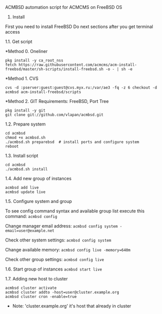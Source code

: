 ACMBSD automation script for ACMCMS on FreeBSD OS

1. Install

First you need to install FreeBSD
Do next sections after you get terminal access

1.1. Get script

*Method 0. Oneliner
```
pkg install -y ca_root_nss
fetch https://raw.githubusercontent.com/acmcms/acm-install-freebsd/master/sh-scripts/install-freebsd.sh -o - | sh -e
```

*Method 1. CVS
```
cvs -d :pserver:guest:guest@cvs.myx.ru:/var/ae3 -fq -z 6 checkout -d acmbsd acm-install-freebsd/scripts
```
*Method 2. GIT
Requirements: FreeBSD, Port Tree
```
pkg install -y git
git clone git://github.com/vlapan/acmbsd.git
```

1.2. Prepare system
```
cd acmbsd
chmod +x acmbsd.sh
./acmbsd.sh preparebsd 	# install ports and configure system
reboot
```
1.3. Install script
```
cd acmbsd
./acmbsd.sh install
```

1.4. Add new group of instances
```
acmbsd add live
acmbsd update live
```

1.5. Configure system and group

To see config command syntax and available group list execute this command:
`acmbsd config`

Change manager email address:
`acmbsd config system -email=user@example.net`

Check other system settings:
`acmbsd config system`

Change available memory:
`acmbsd config live -memory=640m`

Check other group settings:
`acmbsd config live`

1.6. Start group of instances
`acmbsd start live`

1.7. Adding new host to cluster
```
acmbsd cluster activate
acmbsd cluster addto -host=user@cluster.example.org
acmbsd cluster cron -enable=true
```
* Note: 'cluster.example.org' it's host that already in cluster
